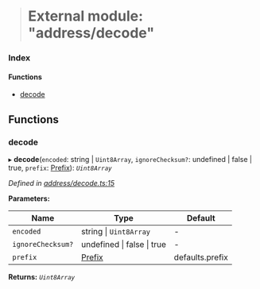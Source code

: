 > # External module: "address/decode"

### Index

#### Functions

* [decode](_address_decode_.md#decode)

## Functions

###  decode

▸ **decode**(`encoded`: string | `Uint8Array`, `ignoreChecksum?`: undefined | false | true, `prefix`: [Prefix](_address_types_.md#prefix)): *`Uint8Array`*

*Defined in [address/decode.ts:15](https://github.com/polkadot-js/common/blob/0ec2dae/packages/util-crypto/src/address/decode.ts#L15)*

**Parameters:**

Name | Type | Default |
------ | ------ | ------ |
`encoded` | string \| `Uint8Array` | - |
`ignoreChecksum?` | undefined \| false \| true | - |
`prefix` | [Prefix](_address_types_.md#prefix) |  defaults.prefix |

**Returns:** *`Uint8Array`*